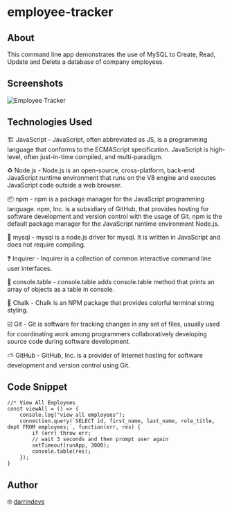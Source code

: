 # employee-tracker

## About

This command line app demonstrates the use of MySQL to Create, Read, Update and Delete a database of company employees. 

## Screenshots

![Employee Tracker](https://vimeo.com/541961752)

## Technologies Used

🏗 JavaScript - JavaScript, often abbreviated as JS, is a programming language that conforms to the ECMAScript specification. JavaScript is high-level, often just-in-time compiled, and multi-paradigm.

♻️ Node.js - Node.js is an open-source, cross-platform, back-end JavaScript runtime environment that runs on the V8 engine and executes JavaScript code outside a web browser.

📦 npm - npm is a package manager for the JavaScript programming language. npm, Inc. is a subsidiary of GitHub, that provides hosting for software development and version control with the usage of Git. npm is the default package manager for the JavaScript runtime environment Node.js.

🔑 mysql - mysql is a node.js driver for mysql. It is written in JavaScript and does not require compiling.

❓ Inquirer - Inquirer is a collection of common interactive command line user interfaces.

🍴 console.table - console.table adds console.table method that prints an array of objects as a table in console.

🌈 Chalk - Chalk is an NPM package that provides colorful terminal string styling. 

☑️ Git - Git is software for tracking changes in any set of files, usually used for coordinating work among programmers collaboratively developing source code during software development.

⛅️ GitHub - GitHub, Inc. is a provider of Internet hosting for software development and version control using Git.


## Code Snippet 

~~~
//* View All Employees
const viewAll = () => {
    console.log("view all employees");
    connection.query(`SELECT id, first_name, last_name, role_title, dept FROM employees;`, function(err, res) {
        if (err) throw err;
        // wait 3 seconds and then prompt user again
        setTimeout(runApp, 3000); 
        console.table(res);
    });
}
~~~


## Author

🤓 [darrindevs](https://github.com/darrindevs)



